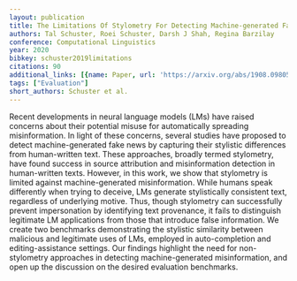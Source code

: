 ```yaml
---
layout: publication
title: The Limitations Of Stylometry For Detecting Machine-generated Fake News
authors: Tal Schuster, Roei Schuster, Darsh J Shah, Regina Barzilay
conference: Computational Linguistics
year: 2020
bibkey: schuster2019limitations
citations: 90
additional_links: [{name: Paper, url: 'https://arxiv.org/abs/1908.09805'}]
tags: ["Evaluation"]
short_authors: Schuster et al.
---
```

Recent developments in neural language models (LMs) have raised concerns
about their potential misuse for automatically spreading misinformation. In
light of these concerns, several studies have proposed to detect
machine-generated fake news by capturing their stylistic differences from
human-written text. These approaches, broadly termed stylometry, have found
success in source attribution and misinformation detection in human-written
texts. However, in this work, we show that stylometry is limited against
machine-generated misinformation. While humans speak differently when trying to
deceive, LMs generate stylistically consistent text, regardless of underlying
motive. Thus, though stylometry can successfully prevent impersonation by
identifying text provenance, it fails to distinguish legitimate LM applications
from those that introduce false information. We create two benchmarks
demonstrating the stylistic similarity between malicious and legitimate uses of
LMs, employed in auto-completion and editing-assistance settings. Our findings
highlight the need for non-stylometry approaches in detecting machine-generated
misinformation, and open up the discussion on the desired evaluation
benchmarks.